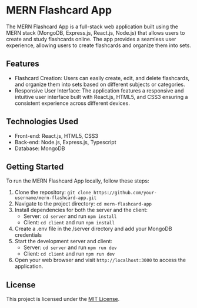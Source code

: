 # MERN Flashcard App

The MERN Flashcard App is a full-stack web application built using the MERN stack (MongoDB, Express.js, React.js, Node.js) that allows users to create and study flashcards online. The app provides a seamless user experience, allowing users to create flashcards and organize them into sets.

## Features

- Flashcard Creation: Users can easily create, edit, and delete flashcards, and organize them into sets based on different subjects or categories.
- Responsive User Interface: The application features a responsive and intuitive user interface built with React.js, HTML5, and CSS3 ensuring a consistent experience across different devices.

## Technologies Used

- Front-end: React.js, HTML5, CSS3
- Back-end: Node.js, Express.js, Typescript
- Database: MongoDB

## Getting Started

To run the MERN Flashcard App locally, follow these steps:

1. Clone the repository: `git clone https://github.com/your-username/mern-flashcard-app.git`
2. Navigate to the project directory: `cd mern-flashcard-app`
3. Install dependencies for both the server and the client:
   - Server: `cd server` and run `npm install`
   - Client: `cd client` and run `npm install`
4. Create a .env file in the /server directory and add your MongoDB credentials
5. Start the development server and client:
   - Server: `cd server` and run `npm run dev`
   - Client: `cd client` and run `npm run dev`
6. Open your web browser and visit `http://localhost:3000` to access the application.

## License

This project is licensed under the [MIT License](LICENSE).
